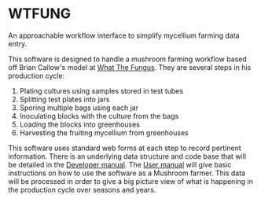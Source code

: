 # WTFUNG

An approachable workflow interface to simplify mycellium farming data entry.

This software is designed to handle a mushroom farming workflow based off 
Brian Callow's model at [What The Fungus](http://www.wtfmushrooms.ca/).  They are several steps in his
production cycle:

  1. Plating cultures using samples stored in test tubes
  2. Splitting test plates into jars
  3. Sporing multiple bags using each jar 
  4. Inoculating blocks with the culture from the bags
  5. Loading the blocks into greenhouses 
  6. Harvesting the fruiting mycellium from greenhouses
  
This software uses standard web forms at each step to record pertinent
information.  There is an underlying data structure and code base that 
will be detailed in the [Developer manual](#).  The [User manual](#) will give 
basic instructions on how to use the software as a Mushroom farmer.  This 
data will be processed in order to give a big picture view of what is 
happening in the production cycle over seasons and years.
  
